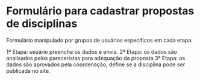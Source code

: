 # Formulário para cadastrar propostas de disciplinas

Formulário manipulado por grupos de usuários específicos em cada etapa. 

1ª Etapa: usuário preenche os dados e envia.
2ª Etapa: os dados são analisados pelos pareceristas para adequação da proposta
3ª Etapa: os dados são aprovados pela coordenação, define se a disciplina pode ser publicada no site.
